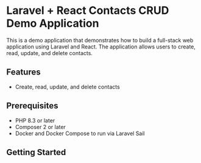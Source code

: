 # Laravel + React Contacts CRUD Demo Application

This is a demo application that demonstrates how to build a full-stack web application using Laravel and React. The application allows users to create, read, update, and delete contacts.

## Features

- Create, read, update, and delete contacts

## Prerequisites

- PHP 8.3 or later
- Composer 2 or later
- Docker and Docker Compose to run via Laravel Sail

## Getting Started


